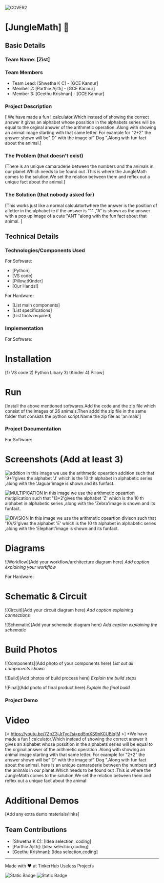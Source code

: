 

![COVER2](https://github.com/user-attachments/assets/75947fc7-c1dc-4b7d-ada9-fc8c537ad002)


# [JungleMath] 🎯


## Basic Details
### Team Name: [Zist]


### Team Members
- Team Lead: [Shwetha K C] - [GCE Kannur]
- Member 2: [Parthiv Ajith] - [GCE Kannur]
- Member 3: [Geethu Krishnan] - [GCE Kannur]

### Project Description
[ We have made a fun ! calculator.Which instead of showing the correct answer it gives an alphabet whose possition in the alphabets series will be equal to the orginal answer of the arithmetic operation .Along with  showing an animal image starting with that same letter. For example for "2+2" the answer shown will be" D" with the image of" Dog ".Along with fun fact about the animal.]

### The Problem (that doesn't exist)
[There is an unique camaraderie between the numbers and the animals in our planet.Which needs to be found out .This is where the JungleMath comes to the solution,We set the relation between them and reflex out a unique fact  about the animal.]

### The Solution (that nobody asked for)
[This works  just like a normal calculatortwhere the answer is the position of a letter in the alphabet ie if the answer is "1" ,"A" is shown as the answer with a pop up image of a cute "ANT "along with the fun fact about that animal.  ]

## Technical Details
### Technologies/Components Used
For Software:
- [Python]
- [VS code]
- [Pillow,tKinder]
- [Our Hands!]

For Hardware:
- [List main components]
- [List specifications]
- [List tools required]

### Implementation
For Software:
# Installation
[1) VS code 
2)   Python Libary
3)  tKinder
4)   Pillow]

# Run
[Install the above mentioned softwares.Add the code and the zip file which consist of the images of 26 animals.Then addd the zip file in the  same folder  that consists the python script.Name the zip file as 'animals']

### Project Documentation
For Software:

# Screenshots (Add at least 3)
![addtion](https://github.com/user-attachments/assets/06f52a93-a377-4363-b780-1f3c1ec8014c)
In this image we use the arithmetic opeartion addition such that '9+1'gives the alphabet 'J' which is the 10 th alphabet in alphabetic series ,along with the 'Jaguar'image is shown and  its funfact.




![MULTIPICATION](https://github.com/user-attachments/assets/69ae5e4b-68f3-4ba3-938f-c4764483a7a0)
In this image we use the arithmetic opeartion mutiplication such that '13*2'gives the alphabet 'Z' which is the 10 th alphabet in alphabetic series ,along with the 'Zebra'image is shown and  its funfact.

![DIVISION](https://github.com/user-attachments/assets/feb20477-fa86-42bb-8445-0cf74e357a4b)
In this image we use the arithmetic opeartion divison  such that '10//2'gives the alphabet 'E' which is the 10 th alphabet in alphabetic series ,along with the 'Elephant'image is shown and  its funfact.


# Diagrams
![Workflow](Add your workflow/architecture diagram here)
*Add caption explaining your workflow*

For Hardware:

# Schematic & Circuit
![Circuit](Add your circuit diagram here)
*Add caption explaining connections*

![Schematic](Add your schematic diagram here)
*Add caption explaining the schematic*

# Build Photos
![Components](Add photo of your components here)
*List out all components shown*

![Build](Add photos of build process here)
*Explain the build steps*

![Final](Add photo of final product here)
*Explain the final build*

### Project Demo
# Video
[< https://youtu.be/7ZpZ3jJrTyc?si=pd5mXS9nK0UBlqlM >]
*We have made a fun ! calculator.Which instead of showing the correct answer it gives an alphabet whose possition in the alphabets series will be equal to the orginal answer of the arithmetic operation .Along with  showing an animal image starting with that same letter. For example for "2+2" the answer shown will be" D" with the image of" Dog ".Along with fun fact about the animal. here is an unique camaraderie between the numbers and the animals in our planet.Which needs to be found out .This is where the JungleMath comes to the solution,We set the relation between them and reflex out a unique fact  about the animal

# Additional Demos
[Add any extra demo materials/links]

## Team Contributions
- [Shwetha K C]: [Idea selection, coding]
- [Parthiv Ajith]: [Idea selection,coding]
- [Geethu Krishnan]: [Idea selection,coding]

---
Made with ❤️ at TinkerHub Useless Projects 

![Static Badge](https://img.shields.io/badge/TinkerHub-24?color=%23000000&link=https%3A%2F%2Fwww.tinkerhub.org%2F)
![Static Badge](https://img.shields.io/badge/UselessProject--24-24?link=https%3A%2F%2Fwww.tinkerhub.org%2Fevents%2FQ2Q1TQKX6Q%2FUseless%2520Projects)



